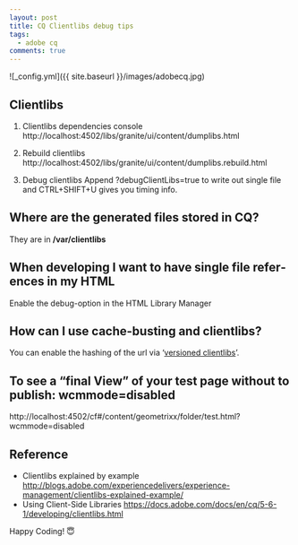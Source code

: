 ```yaml
---
layout: post
title: CQ Clientlibs debug tips
tags:
  - adobe cq
comments: true
---
```


![_config.yml]({{ site.baseurl }}/images/adobecq.jpg)

## Clientlibs

1. Clientlibs depen­den­cies console
    http://localhost:4502/libs/granite/ui/content/dumplibs.html

2. Rebuild clientlibs
    http://localhost:4502/libs/granite/ui/content/dumplibs.rebuild.html

3. Debug clientlibs
    Append ?debugClientLibs=true to write out single file and CTRL+SHIFT+U gives you tim­ing info.

## Where are the gen­er­ated files stored in CQ?
They are in **/var/clientlibs**

## When devel­op­ing I want to have sin­gle file ref­er­ences in my HTML

Enable the debug-option in the HTML Library Manager

## How can I use cache-busting and clientlibs?

You can enable the hash­ing of the url via ‘[ver­sioned clientlibs](https://adobe-consulting-services.github.io/acs-aem-commons/features/versioned-clientlibs/index.html)’.

## To see a “final View” of your test page without to publish: wcmmode=disabled

http://localhost:4502/cf#/content/geometrixx/folder/test.html?wcmmode=disabled


## Reference

* Clientlibs explained by example
http://blogs.adobe.com/experiencedelivers/experience-management/clientlibs-explained-example/
* Using Client-Side Libraries
https://docs.adobe.com/docs/en/cq/5-6-1/developing/clientlibs.html

Happy Coding! 😇